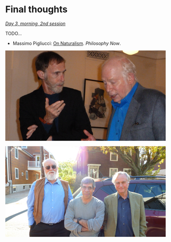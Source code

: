 Final thoughts
================================================================================

*[Day 3, morning, 2nd session](https://www.youtube.com/watch?v=KhZPlD448SA&list=PLrxfgDEc2NxYQuZ5T6CSdS8uafdh0kmDL&index=9)*

TODO...

-   Massimo Pigliucci: [On Naturalism](https://philosophynow.org/issues/96/On_Naturalism). *Philosophy Now*.

![Alex Rosenberg and Steven Weinberg. (Image credit: [whyevolutionistrue.wordpress.com](https://whyevolutionistrue.wordpress.com/2013/10/20/steven-weinberg-discusses-the-mysteries-of-physics/))](img/alex-and-steve.jpg)

![Daniel Dennett, Jerry Coyne, and Richard Dawkins. (Image credit: [whyevolutionistrue.wordpress.com](https://whyevolutionistrue.wordpress.com/2012/10/25/road-trip-with-the-boys/))](img/dennett-coyne-dawkins-road-trip.jpg)


